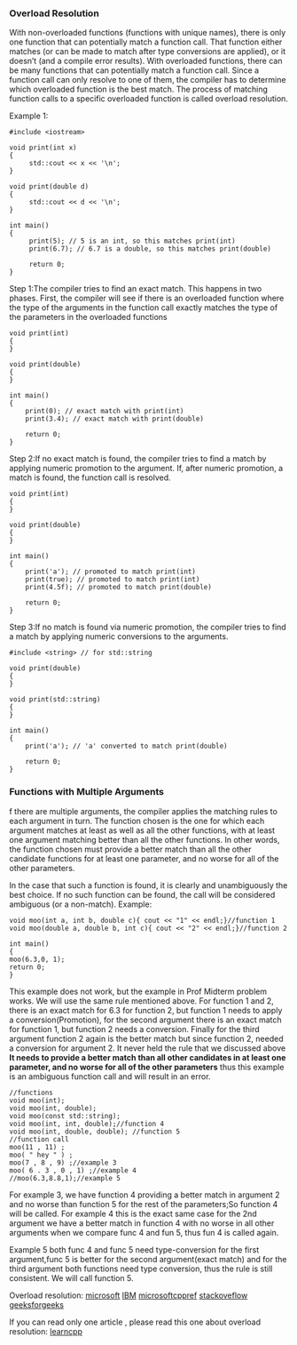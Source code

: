### Overload Resolution
With non-overloaded functions (functions with unique names), there is only one function that can potentially match a function call. That function either matches (or can be made to match after type conversions are applied), or it doesn’t (and a compile error results). With overloaded functions, there can be many functions that can potentially match a function call. Since a function call can only resolve to one of them, the compiler has to determine which overloaded function is the best match. The process of matching function calls to a specific overloaded function is called overload resolution.                           

Example 1:
```
#include <iostream>

void print(int x)
{
     std::cout << x << '\n';
}

void print(double d)
{
     std::cout << d << '\n';
}

int main()
{
     print(5); // 5 is an int, so this matches print(int)
     print(6.7); // 6.7 is a double, so this matches print(double)

     return 0;
}
```
Step 1:The compiler tries to find an exact match. This happens in two phases. First, the compiler will see if there is an overloaded function where the type of the arguments in the function call exactly matches the type of the parameters in the overloaded functions
```
void print(int)
{
}

void print(double)
{
}

int main()
{
    print(0); // exact match with print(int)
    print(3.4); // exact match with print(double)

    return 0;
}
```
Step 2:If no exact match is found, the compiler tries to find a match by applying numeric promotion to the argument. If, after numeric promotion, a match is found, the function call is resolved.
```
void print(int)
{
}

void print(double)
{
}

int main()
{
    print('a'); // promoted to match print(int)
    print(true); // promoted to match print(int)
    print(4.5f); // promoted to match print(double)

    return 0;
}
```
Step 3:If no match is found via numeric promotion, the compiler tries to find a match by applying numeric conversions to the arguments.
```
#include <string> // for std::string

void print(double)
{
}

void print(std::string)
{
}

int main()
{
    print('a'); // 'a' converted to match print(double)

    return 0;
}
```
### Functions with Multiple Arguments 
f there are multiple arguments, the compiler applies the matching rules to each argument in turn. The function chosen is the one for which each argument matches at least as well as all the other functions, with at least one argument matching better than all the other functions. In other words, the function chosen must provide a better match than all the other candidate functions for at least one parameter, and no worse for all of the other parameters.

In the case that such a function is found, it is clearly and unambiguously the best choice. If no such function can be found, the call will be considered ambiguous (or a non-match).
Example:
```
void moo(int a, int b, double c){ cout << "1" << endl;}//function 1
void moo(double a, double b, int c){ cout << "2" << endl;}//function 2

int main()
{
moo(6.3,0, 1);
return 0;
}
```
This example does not work, but the example in Prof Midterm problem works. We will use the same rule mentioned above. For function 1 and 2, there is an exact match for 6.3 for function 2, but function 1 needs to apply a conversion(Promotion), for the second argument there is an exact match for function 1, but function 2 needs a conversion. Finally for the third argument function 2 again is the better match but since function 2, needed a conversion for argument 2. It never held the rule that we discussed above **It needs to provide a better match than all other candidates in at least one parameter, and no worse for all of the other parameters** thus this example is an ambiguous function call and will result in an error. 
```
//functions 
void moo(int);
void moo(int, double);
void moo(const std::string);
void moo(int, int, double);//function 4 
void moo(int, double, double); //function 5 
//function call 
moo(11 , 11) ;
moo( " hey " ) ;
moo(7 , 8 , 9) ;//example 3 
moo( 6 . 3 , 0 , 1) ;//example 4 
//moo(6.3,8.8,1);//example 5 
```
For example 3, we have function 4 providing a better match in argument 2 and no worse than function 5 for the rest of the parameters;So function 4 will be called. For example 4 this is the exact same case for the 2nd argument we have a better match in function 4 with no worse in all other arguments when we compare func 4 and fun 5, thus fun 4 is called again.                             

Example 5  both func 4 and func 5 need type-conversion for the first argument,func 5 is better for the second argument(exact match) and for the third argument both functions need type conversion, thus the rule is still consistent. We will call function 5.  


Overload resolution: [microsoft](https://learn.microsoft.com/en-us/cpp/cpp/function-overloading?view=msvc-170) [IBM](https://www.ibm.com/docs/en/i/7.3?topic=conversions-function-argument)
[microsoft](https://learn.microsoft.com/en-us/cpp/cpp/type-conversions-and-type-safety-modern-cpp?view=msvc-170)[cppref](https://en.cppreference.com/w/cpp/language/overload_resolution)
[stackoveflow](https://stackoverflow.com/questions/29961100/c-function-match-priority) [geeksforgeeks](https://www.geeksforgeeks.org/calling-of-overloaded-subroutines-and-ways-for-finding-accurate-match-in-c/)

If you can read only one article , please read this one about overload resolution: [learncpp](https://www.learncpp.com/cpp-tutorial/function-overload-resolution-and-ambiguous-matches/)
